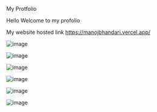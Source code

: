 My Protfolio

Hello Welcome to my profolio

My website hosted link
https://manojbhandari.vercel.app/

![image](https://github.com/bhandarimanoj612/ManojBhandariPortfolio/assets/105379940/b31901b7-4b27-4c85-82f9-f6d6bc2fbd99)


![image](https://github.com/bhandarimanoj612/ManojBhandariPortfolio/assets/105379940/5fa596ae-5aa4-4a42-834c-6271d6e5be27)


![image](https://github.com/bhandarimanoj612/ManojBhandariPortfolio/assets/105379940/dc3a1168-9638-40f5-b9cc-97cf12131903)


![image](https://github.com/bhandarimanoj612/ManojBhandariPortfolio/assets/105379940/a68d6052-3be6-423d-bddf-fa7703afaa14)


![image](https://github.com/bhandarimanoj612/ManojBhandariPortfolio/assets/105379940/eb0cfb85-595b-4f53-bb71-4c18e92fd86e)

![image](https://github.com/bhandarimanoj612/ManojBhandariPortfolio/assets/105379940/126f5c7a-2820-4def-9ba9-4460037bbbbd)

